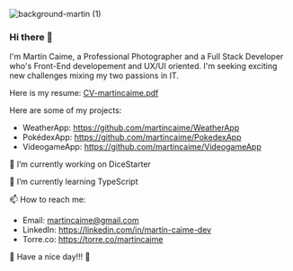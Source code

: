 ![background-martin (1)](https://user-images.githubusercontent.com/77156341/121276129-70f18400-c8a4-11eb-961f-e8075225f635.png)
### Hi there 👋

I'm Martín Caime, a Professional Photographer and a Full Stack Developer who's Front-End developement and UX/UI oriented. I'm seeking exciting new challenges mixing my two passions in IT.

Here is my resume: [CV-martincaime.pdf](https://github.com/martincaime/martincaime/files/6532571/CV-martincaime.pdf)

Here are some of my projects:

- WeatherApp: https://github.com/martincaime/WeatherApp
- PokédexApp: https://github.com/martincaime/PokedexApp
- VideogameApp: https://github.com/martincaime/VideogameApp

🔭 I’m currently working on DiceStarter

🌱 I’m currently learning TypeScript

📫 How to reach me:

- Email: martincaime@gmail.com
- LinkedIn: https://linkedin.com/in/martín-caime-dev
- Torre.co: https://torre.co/martincaime
                    
👋 Have a nice day!!! 👋
